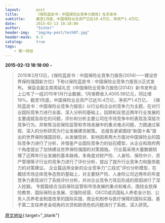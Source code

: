 ```yaml
---
layout:       post
title:        《保险蓝皮书：中国保险业竞争力报告》在京发布
subtitle:     截至1月底，中国保险业总资产已达10.4万亿，净资产1.4万亿。
date:         2015-02-13 18:18:00
author:       "Sinter"
header-img:   "img/my-post/tech07.jpg"
header-mask:  0.3
catalog:      true
tags:
    - 第一财经
---
```


**2015-02-13 18:18:00**  **-**

> 2015年2月13日，《保险蓝皮书：中国保险业竞争力报告(2014)——建设世界保险强国新方位》下称(《保险蓝皮书：中国保险业竞争力报告》)正式发布。
保监会副主席周延礼在《中国保险业竞争力报告(2014)》新书发布会上公布了一组2015年1月行业数据，1月保费收入4005.56亿元，同比增19%。截至1月底，中国保险业总资产已达10.4万亿，净资产1.4万亿。
《保险蓝皮书：中国保险业竞争力报告》以行业和企业的竞争力为主题，在对行业国际竞争力进行全面、深入分析的基础上，回顾和反思近两年行业发展的主要成就及存在的问题，评价和分析主要公司在市场竞争中的表现及深层次竞争行为，并聚焦当前保险监管和市场发展中的重点难点问题，力图通过客观、深入的分析研究为行业发展建言献策。
总报告紧紧围绕“新国十条”提出的世界保险强国目标，从发展现状、影响因素两大方面对中国保险业的国际竞争力进行了分析，并借鉴产业国际竞争力的钻石模型，从企业和政府两个角度提出了加快建设世界保险强国的对策措施。
行业篇采用大量数据梳理了近两年行业发展的基本脉络，多角度对财产险、人身险、保险中介、资产管理等子行业的竞争力进行了评价分析，提出了提升行业竞争力和服务能力的对策建议。
企业篇运用全新的企业竞争力“三段式”评价分析模型，在概括市场总体竞争态势的基础上，对主要财产险、人身险公司近两年的年度竞争力表现进行了系统评价分析，并对企业竞争力背后形成的原因进行了深入挖掘。
专题篇结合当前保险监管和市场发展的重点和难点，围绕全民保险教育、国际保险业发展、交强险经营、OECD成员国私人养老金计划、公务人员养老金制度改革的国际实践、商业机制参与医疗保障的国际实践、基于第二支柱养老金视角的次贷和欧债危机问题进行了系统、深入研究。


[原文地址](http://www.yicai.com/news/4576081.html){:target="_blank"}


